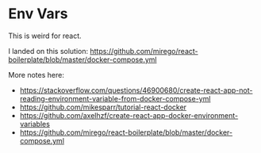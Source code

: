 # Env Vars

This is weird for react.

I landed on this solution: https://github.com/mirego/react-boilerplate/blob/master/docker-compose.yml

More notes here:

* https://stackoverflow.com/questions/46900680/create-react-app-not-reading-environment-variable-from-docker-compose-yml
* https://github.com/mikesparr/tutorial-react-docker
* https://github.com/axelhzf/create-react-app-docker-environment-variables
* https://github.com/mirego/react-boilerplate/blob/master/docker-compose.yml
